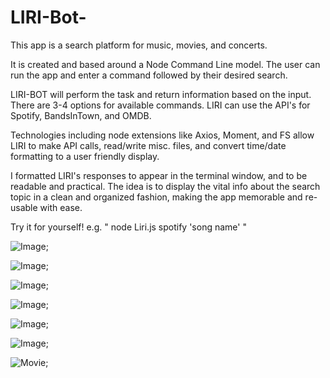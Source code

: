 # LIRI-Bot-

This app is a search platform for music, movies, and concerts.

It is created and based around a Node Command Line model. 
The user can run the app and enter a command followed by their desired search. 

LIRI-BOT will perform the task and return information based on the input. There are 3-4 options for available commands. LIRI can use the API's for Spotify, BandsInTown, and OMDB.

Technologies including node extensions like Axios, Moment, and FS allow LIRI to make API calls, read/write misc. files, and convert time/date formatting to a user friendly display.  

I formatted LIRI's responses to appear in the terminal window, and to be readable and practical. The idea is to display the vital info about the search topic in a clean and organized fashion, making the app memorable and re-usable with ease. 

Try it for yourself! e.g. " node Liri.js spotify 'song name' "


![Image]("./images/Liri-Demo-1.png" "Liri Demo #1");

![Image]("./images/Liri-Demo-2.png" "Liri Demo #2");

![Image]("./images/Liri-Demo-3.png" "Liri Demo #3");

![Image]("./images/Liri-Demo-4.png" "Liri Demo #4");

![Image]("./images/Liri-Demo-5.png" "Liri Demo #5");

![Image]("./images/Liri-Demo-6.png" "Liri Demo #6");

![Movie]("./Movie/Liri-assignment.mov" "LIRI-BOT in action: Movie Capture");


